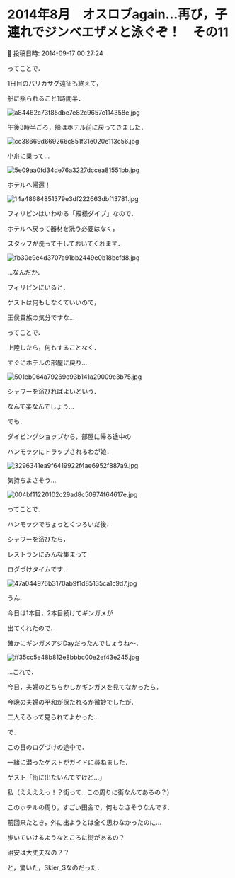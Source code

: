 # 2014年8月　オスロブagain…再び，子連れでジンベエザメと泳ぐぞ！　その11

📅 投稿日時: 2014-09-17 00:27:24

ってことで．


1日目のバリカサグ遠征も終えて，


船に揺られること1時間半．




![a84462c73f85dbe7e82c9657c114358e.jpg](images/a84462c73f85dbe7e82c9657c114358e.jpg)




午後3時半ごろ，船はホテル前に戻ってきました．




![cc38669d669266c851f31e020e113c56.jpg](images/cc38669d669266c851f31e020e113c56.jpg)




小舟に乗って…




![5e09aa0fd34de76a3227dccea81551bb.jpg](images/5e09aa0fd34de76a3227dccea81551bb.jpg)




ホテルへ帰還！




![14a48684851379e3df222663dbf13781.jpg](images/14a48684851379e3df222663dbf13781.jpg)







フィリピンはいわゆる「殿様ダイブ」なので．


ホテルへ戻って器材を洗う必要はなく，


スタッフが洗って干しておいてくれます．




![fb30e9e4d3707a91bb2449e0b18bcfd8.jpg](images/fb30e9e4d3707a91bb2449e0b18bcfd8.jpg)




…なんだか．


フィリピンにいると．


ゲストは何もしなくていいので，


王侯貴族の気分ですな…





ってことで．


上陸したら，何もすることなく．


すぐにホテルの部屋に戻り…




![501eb064a79269e93b141a29009e3b75.jpg](images/501eb064a79269e93b141a29009e3b75.jpg)




シャワーを浴びればよいという．


なんて楽なんでしょう…





でも．


ダイビングショップから，部屋に帰る途中の


ハンモックにトラップされるわが娘．




![3296341ea9f6419922f4ae6952f887a9.jpg](images/3296341ea9f6419922f4ae6952f887a9.jpg)




気持ちよさそう…




![004bf11220102c29ad8c50974f64617e.jpg](images/004bf11220102c29ad8c50974f64617e.jpg)







ってことで．


ハンモックでちょっとくつろいだ後．


シャワーを浴びたら，


レストランにみんな集まって


ログづけタイムです．




![47a044976b3170ab9f1d85135ca1c9d7.jpg](images/47a044976b3170ab9f1d85135ca1c9d7.jpg)




うん．


今日は1本目，2本目続けてギンガメが


出てくれたので．


確かにギンガメアジDayだったんでしょうね～．




![ff35cc5e48b812e8bbbc00e2ef43e245.jpg](images/ff35cc5e48b812e8bbbc00e2ef43e245.jpg)







…これで．


今日，夫婦のどちらかしかギンガメを見てなかったら．


今晩の夫婦の平和が保たれるか微妙でしたが．


二人そろって見られてよかった…





で．


この日のログづけの途中で．


一緒に潜ったゲストがガイドに尋ねました．





ゲスト「街に出たいんですけど…」





私（ええええっ！？街って…この周りに街なんてあるの？）





このホテルの周り，すごい田舎で，何もなさそうなんです．


前回来たとき，外に出ようとは全く思わなかったのに…


歩いていけるようなところに街があるの？


治安は大丈夫なの？？


と，驚いた，Skier_Sなのだった．
